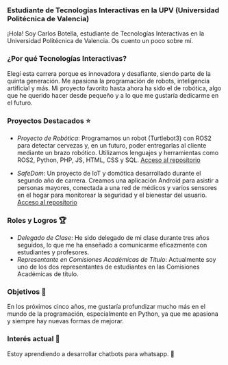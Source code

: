 ### Estudiante de Tecnologías Interactivas en la UPV (Universidad Politécnica de Valencia)

¡Hola! Soy Carlos Botella, estudiante de Tecnologías Interactivas en la Universidad Politécnica de Valencia. Os cuento un poco sobre mí.

### ¿Por qué Tecnologías Interactivas?

Elegí esta carrera porque es innovadora y desafiante, siendo parte de la quinta generación. Me apasiona la programación de robots, inteligencia artificial y más. Mi proyecto favorito hasta ahora ha sido el de robótica, algo que he querido hacer desde pequeño y a lo que me gustaría dedicarme en el futuro.

### Proyectos Destacados ⭐

- *Proyecto de Robótica*: Programamos un robot (Turtlebot3) con ROS2 para detectar cervezas y, en un futuro, poder entregarlas al cliente mediante un brazo robótico. Utilizamos lenguajes y herramientas como ROS2, Python, PHP, JS, HTML, CSS y SQL. [Acceso al repositorio](https://github.com/CarlosBotella/Robokin)
  
- *SafeDom*: Un proyecto de IoT y domótica desarrollado durante el segundo año de carrera. Creamos una aplicación Android para asistir a personas mayores, conectada a una red de médicos y varios sensores en el hogar para monitorear la seguridad y el bienestar del usuario. [Acceso al repositorio](https://github.com/CarlosBotella/SafeDom)

### Roles y Logros 🏆

- *Delegado de Clase*: He sido delegado de mi clase durante tres años seguidos, lo que me ha enseñado a comunicarme eficazmente con estudiantes y profesores.
- *Representante en Comisiones Académicas de Título*: Actualmente soy uno de los dos representantes de estudiantes en las Comisiones Académicas de título.

### Objetivos 🎯

En los próximos cinco años, me gustaría profundizar mucho más en el mundo de la programación, especialmente en Python, ya que me apasiona y siempre hay nuevas formas de mejorar. 

### Interés actual 🧐

Estoy aprendiendo a desarrollar chatbots para whatsapp. 🤖
